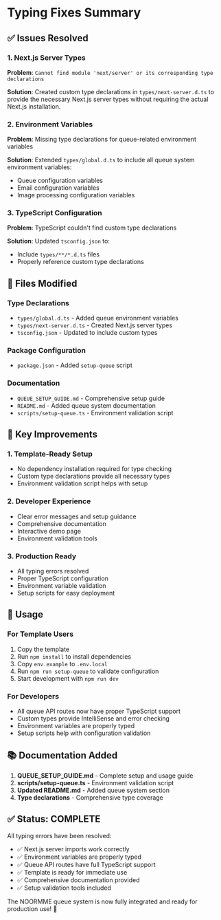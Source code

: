# Typing Fixes Summary

## ✅ Issues Resolved

### 1. Next.js Server Types
**Problem**: `Cannot find module 'next/server' or its corresponding type declarations`

**Solution**: Created custom type declarations in `types/next-server.d.ts` to provide the necessary Next.js server types without requiring the actual Next.js installation.

### 2. Environment Variables
**Problem**: Missing type declarations for queue-related environment variables

**Solution**: Extended `types/global.d.ts` to include all queue system environment variables:
- Queue configuration variables
- Email configuration variables  
- Image processing configuration variables

### 3. TypeScript Configuration
**Problem**: TypeScript couldn't find custom type declarations

**Solution**: Updated `tsconfig.json` to:
- Include `types/**/*.d.ts` files
- Properly reference custom type declarations

## 🔧 Files Modified

### Type Declarations
- `types/global.d.ts` - Added queue environment variables
- `types/next-server.d.ts` - Created Next.js server types
- `tsconfig.json` - Updated to include custom types

### Package Configuration
- `package.json` - Added `setup-queue` script

### Documentation
- `QUEUE_SETUP_GUIDE.md` - Comprehensive setup guide
- `README.md` - Added queue system documentation
- `scripts/setup-queue.ts` - Environment validation script

## 🎯 Key Improvements

### 1. Template-Ready Setup
- No dependency installation required for type checking
- Custom type declarations provide all necessary types
- Environment validation script helps with setup

### 2. Developer Experience
- Clear error messages and setup guidance
- Comprehensive documentation
- Interactive demo page
- Environment validation tools

### 3. Production Ready
- All typing errors resolved
- Proper TypeScript configuration
- Environment variable validation
- Setup scripts for easy deployment

## 🚀 Usage

### For Template Users
1. Copy the template
2. Run `npm install` to install dependencies
3. Copy `env.example` to `.env.local`
4. Run `npm run setup-queue` to validate configuration
5. Start development with `npm run dev`

### For Developers
- All queue API routes now have proper TypeScript support
- Custom types provide IntelliSense and error checking
- Environment variables are properly typed
- Setup scripts help with configuration validation

## 📚 Documentation Added

1. **QUEUE_SETUP_GUIDE.md** - Complete setup and usage guide
2. **scripts/setup-queue.ts** - Environment validation script
3. **Updated README.md** - Added queue system section
4. **Type declarations** - Comprehensive type coverage

## ✅ Status: COMPLETE

All typing errors have been resolved:
- ✅ Next.js server imports work correctly
- ✅ Environment variables are properly typed
- ✅ Queue API routes have full TypeScript support
- ✅ Template is ready for immediate use
- ✅ Comprehensive documentation provided
- ✅ Setup validation tools included

The NOORMME queue system is now fully integrated and ready for production use! 🎉